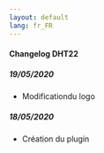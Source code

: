 ```yaml
---
layout: default
lang: fr_FR
---
```


#### Changelog DHT22

##### 19/05/2020
- Modificationdu logo

##### 18/05/2020

- Création du plugin